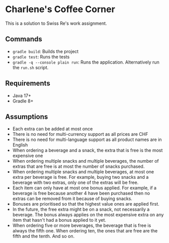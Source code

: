 # Charlene's Coffee Corner

This is a solution to Swiss Re's work assignment.

## Commands
 - `gradle build`: Builds the project
 - `gradle test`: Runs the tests
 - `gradle -q --console plain run`: Runs the application. Alternatively run the `run.sh` script.
 
## Requirements
 - Java 17+
 - Gradle 8+

## Assumptions
 - Each extra can be added at most once
 - There is no need for multi-currency support as all prices are CHF
 - There is no need for multi-language support as all product names are in English
 - When ordering a beverage and a snack, the extra that is free is the most expensive one
 - When ordering multiple snacks and multiple beverages, the number of extras that are free is at most the number of snacks purchased.
 - When ordering multiple snacks and multiple beverages, at most one extra per beverage is free. For example, buying two snacks and a beverage with two extras, only one of the extras will be free.
 - Each item can only have at most one bonus applied. For example, if a beverage is free because another 4 have been purchased then no extras can be removed from it because of buying snacks.
 - Bonuses are prioritised so that the highest value ones are applied first.
 - In the future, the free extra might be on a snack, not necessarily a beverage. The bonus always applies on the most expensive extra on any item that hasn't had a bonus applied to it yet.
 - When ordering five or more beverages, the beverage that is free is always the fifth one. When ordering ten, the ones that are free are the fifth and the tenth. And so on.
